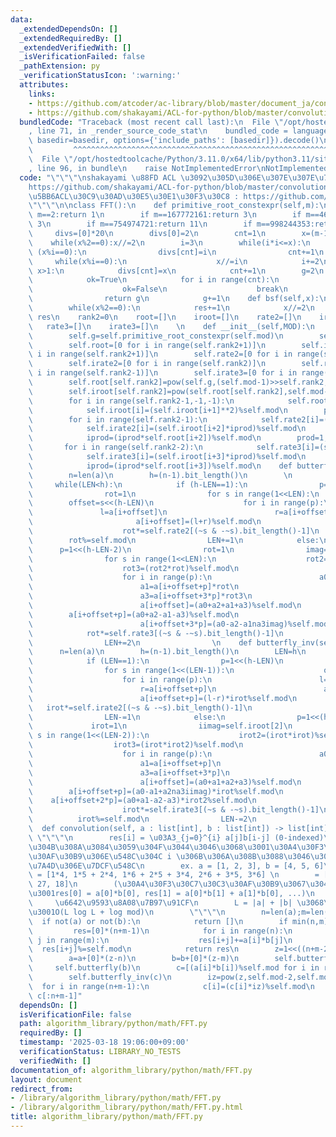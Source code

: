 ```yaml
---
data:
  _extendedDependsOn: []
  _extendedRequiredBy: []
  _extendedVerifiedWith: []
  _isVerificationFailed: false
  _pathExtension: py
  _verificationStatusIcon: ':warning:'
  attributes:
    links:
    - https://github.com/atcoder/ac-library/blob/master/document_ja/convolution.md
    - https://github.com/shakayami/ACL-for-python/blob/master/convolution.py
  bundledCode: "Traceback (most recent call last):\n  File \"/opt/hostedtoolcache/Python/3.11.0/x64/lib/python3.11/site-packages/onlinejudge_verify/documentation/build.py\"\
    , line 71, in _render_source_code_stat\n    bundled_code = language.bundle(stat.path,\
    \ basedir=basedir, options={'include_paths': [basedir]}).decode()\n          \
    \         ^^^^^^^^^^^^^^^^^^^^^^^^^^^^^^^^^^^^^^^^^^^^^^^^^^^^^^^^^^^^^^^^^^^^^^^^^^^^^^^^^\n\
    \  File \"/opt/hostedtoolcache/Python/3.11.0/x64/lib/python3.11/site-packages/onlinejudge_verify/languages/python.py\"\
    , line 96, in bundle\n    raise NotImplementedError\nNotImplementedError\n"
  code: "\"\"\"\nshakayami \u88FD ACL \u3092\u305D\u306E\u307E\u307E\u7A83\u76D7\n\
    https://github.com/shakayami/ACL-for-python/blob/master/convolution.py\n\u672C\
    \u5BB6ACL\u30C9\u30AD\u30E5\u30E1\u30F3\u30C8 : https://github.com/atcoder/ac-library/blob/master/document_ja/convolution.md\n\
    \"\"\"\n\nclass FFT():\n    def primitive_root_constexpr(self,m):\n        if\
    \ m==2:return 1\n        if m==167772161:return 3\n        if m==469762049:return\
    \ 3\n        if m==754974721:return 11\n        if m==998244353:return 3\n   \
    \     divs=[0]*20\n        divs[0]=2\n        cnt=1\n        x=(m-1)//2\n    \
    \    while(x%2==0):x//=2\n        i=3\n        while(i*i<=x):\n            if\
    \ (x%i==0):\n                divs[cnt]=i\n                cnt+=1\n           \
    \     while(x%i==0):\n                    x//=i\n            i+=2\n        if\
    \ x>1:\n            divs[cnt]=x\n            cnt+=1\n        g=2\n        while(1):\n\
    \            ok=True\n            for i in range(cnt):\n                if pow(g,(m-1)//divs[i],m)==1:\n\
    \                    ok=False\n                    break\n            if ok:\n\
    \                return g\n            g+=1\n    def bsf(self,x):\n        res=0\n\
    \        while(x%2==0):\n            res+=1\n            x//=2\n        return\
    \ res\n    rank2=0\n    root=[]\n    iroot=[]\n    rate2=[]\n    irate2=[]\n \
    \   rate3=[]\n    irate3=[]\n    \n    def __init__(self,MOD):\n        self.mod=MOD\n\
    \        self.g=self.primitive_root_constexpr(self.mod)\n        self.rank2=self.bsf(self.mod-1)\n\
    \        self.root=[0 for i in range(self.rank2+1)]\n        self.iroot=[0 for\
    \ i in range(self.rank2+1)]\n        self.rate2=[0 for i in range(self.rank2)]\n\
    \        self.irate2=[0 for i in range(self.rank2)]\n        self.rate3=[0 for\
    \ i in range(self.rank2-1)]\n        self.irate3=[0 for i in range(self.rank2-1)]\n\
    \        self.root[self.rank2]=pow(self.g,(self.mod-1)>>self.rank2,self.mod)\n\
    \        self.iroot[self.rank2]=pow(self.root[self.rank2],self.mod-2,self.mod)\n\
    \        for i in range(self.rank2-1,-1,-1):\n            self.root[i]=(self.root[i+1]**2)%self.mod\n\
    \            self.iroot[i]=(self.iroot[i+1]**2)%self.mod\n        prod=1;iprod=1\n\
    \        for i in range(self.rank2-1):\n            self.rate2[i]=(self.root[i+2]*prod)%self.mod\n\
    \            self.irate2[i]=(self.iroot[i+2]*iprod)%self.mod\n            prod=(prod*self.iroot[i+2])%self.mod\n\
    \            iprod=(iprod*self.root[i+2])%self.mod\n        prod=1;iprod=1\n \
    \       for i in range(self.rank2-2):\n            self.rate3[i]=(self.root[i+3]*prod)%self.mod\n\
    \            self.irate3[i]=(self.iroot[i+3]*iprod)%self.mod\n            prod=(prod*self.iroot[i+3])%self.mod\n\
    \            iprod=(iprod*self.root[i+3])%self.mod\n    def butterfly(self,a):\n\
    \        n=len(a)\n        h=(n-1).bit_length()\n        \n        LEN=0\n   \
    \     while(LEN<h):\n            if (h-LEN==1):\n                p=1<<(h-LEN-1)\n\
    \                rot=1\n                for s in range(1<<LEN):\n            \
    \        offset=s<<(h-LEN)\n                    for i in range(p):\n         \
    \               l=a[i+offset]\n                        r=a[i+offset+p]*rot\n \
    \                       a[i+offset]=(l+r)%self.mod\n                        a[i+offset+p]=(l-r)%self.mod\n\
    \                    rot*=self.rate2[(~s & -~s).bit_length()-1]\n            \
    \        rot%=self.mod\n                LEN+=1\n            else:\n          \
    \      p=1<<(h-LEN-2)\n                rot=1\n                imag=self.root[2]\n\
    \                for s in range(1<<LEN):\n                    rot2=(rot*rot)%self.mod\n\
    \                    rot3=(rot2*rot)%self.mod\n                    offset=s<<(h-LEN)\n\
    \                    for i in range(p):\n                        a0=a[i+offset]\n\
    \                        a1=a[i+offset+p]*rot\n                        a2=a[i+offset+2*p]*rot2\n\
    \                        a3=a[i+offset+3*p]*rot3\n                        a1na3imag=(a1-a3)%self.mod*imag\n\
    \                        a[i+offset]=(a0+a2+a1+a3)%self.mod\n                \
    \        a[i+offset+p]=(a0+a2-a1-a3)%self.mod\n                        a[i+offset+2*p]=(a0-a2+a1na3imag)%self.mod\n\
    \                        a[i+offset+3*p]=(a0-a2-a1na3imag)%self.mod\n        \
    \            rot*=self.rate3[(~s & -~s).bit_length()-1]\n                    rot%=self.mod\n\
    \                LEN+=2\n                \n    def butterfly_inv(self,a):\n  \
    \      n=len(a)\n        h=(n-1).bit_length()\n        LEN=h\n        while(LEN):\n\
    \            if (LEN==1):\n                p=1<<(h-LEN)\n                irot=1\n\
    \                for s in range(1<<(LEN-1)):\n                    offset=s<<(h-LEN+1)\n\
    \                    for i in range(p):\n                        l=a[i+offset]\n\
    \                        r=a[i+offset+p]\n                        a[i+offset]=(l+r)%self.mod\n\
    \                        a[i+offset+p]=(l-r)*irot%self.mod\n                 \
    \   irot*=self.irate2[(~s & -~s).bit_length()-1]\n                    irot%=self.mod\n\
    \                LEN-=1\n            else:\n                p=1<<(h-LEN)\n   \
    \             irot=1\n                iimag=self.iroot[2]\n                for\
    \ s in range(1<<(LEN-2)):\n                    irot2=(irot*irot)%self.mod\n  \
    \                  irot3=(irot*irot2)%self.mod\n                    offset=s<<(h-LEN+2)\n\
    \                    for i in range(p):\n                        a0=a[i+offset]\n\
    \                        a1=a[i+offset+p]\n                        a2=a[i+offset+2*p]\n\
    \                        a3=a[i+offset+3*p]\n                        a2na3iimag=(a2-a3)*iimag%self.mod\n\
    \                        a[i+offset]=(a0+a1+a2+a3)%self.mod\n                \
    \        a[i+offset+p]=(a0-a1+a2na3iimag)*irot%self.mod\n                    \
    \    a[i+offset+2*p]=(a0+a1-a2-a3)*irot2%self.mod\n                        a[i+offset+3*p]=(a0-a1-a2na3iimag)*irot3%self.mod\n\
    \                    irot*=self.irate3[(~s & -~s).bit_length()-1]\n          \
    \          irot%=self.mod\n                LEN-=2\n                \n    \n  \
    \  def convolution(self, a : list[int], b : list[int]) -> list[int]:\n       \
    \ \"\"\"\n        res[i] = \u03A3_{j=0}^{i} a[j]b[i-j] (0-indexed)\n        \u308F\
    \u304B\u308A\u3084\u3059\u304F\u3044\u3046\u3068\u3001\u30A4\u30F3\u30C7\u30C3\
    \u30AF\u30B9\u306E\u548C\u304C i \u306B\u306A\u308B\u3088\u3046\u306A a, b \u306E\
    \u7A4D\u306E\u7DCF\u548C\n        ex. a = [1, 2, 3], b = [4, 5, 6]\n        res\
    \ = [1*4, 1*5 + 2*4, 1*6 + 2*5 + 3*4, 2*6 + 3*5, 3*6] \n        = [4, 13, 28,\
    \ 27, 18]\n        (\u30A4\u30F3\u30C7\u30C3\u30AF\u30B9\u3067\u3044\u3046\u3068\
    \u3001res[0] = a[0]*b[0], res[1] = a[0]*b[1] + a[1]*b[0], ...)\n        \n   \
    \     \u6642\u9593\u8A08\u7B97\u91CF\n        L = |a| + |b| \u3068\u3057\u3066\
    \u3001O(L log L + log mod)\n        \"\"\"\n        n=len(a);m=len(b)\n      \
    \  if not(a) or not(b):\n            return []\n        if min(n,m)<=40:\n   \
    \         res=[0]*(n+m-1)\n            for i in range(n):\n                for\
    \ j in range(m):\n                    res[i+j]+=a[i]*b[j]\n                  \
    \  res[i+j]%=self.mod\n            return res\n        z=1<<((n+m-2).bit_length())\n\
    \        a=a+[0]*(z-n)\n        b=b+[0]*(z-m)\n        self.butterfly(a)\n   \
    \     self.butterfly(b)\n        c=[(a[i]*b[i])%self.mod for i in range(z)]\n\
    \        self.butterfly_inv(c)\n        iz=pow(z,self.mod-2,self.mod)\n      \
    \  for i in range(n+m-1):\n            c[i]=(c[i]*iz)%self.mod\n        return\
    \ c[:n+m-1]"
  dependsOn: []
  isVerificationFile: false
  path: algorithm_library/python/math/FFT.py
  requiredBy: []
  timestamp: '2025-03-18 19:06:00+09:00'
  verificationStatus: LIBRARY_NO_TESTS
  verifiedWith: []
documentation_of: algorithm_library/python/math/FFT.py
layout: document
redirect_from:
- /library/algorithm_library/python/math/FFT.py
- /library/algorithm_library/python/math/FFT.py.html
title: algorithm_library/python/math/FFT.py
---
```

